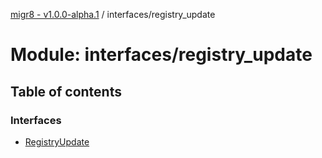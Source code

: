 [migr8 - v1.0.0-alpha.1](../README.md) / interfaces/registry_update

# Module: interfaces/registry_update

## Table of contents

### Interfaces

- [RegistryUpdate](../interfaces/interfaces_registry_update.RegistryUpdate.md)
